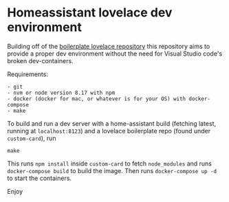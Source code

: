 # Homeassistant lovelace dev environment

Building off of the [boilerplate lovelace repository](https://github.com/custom-cards/boilerplate-card)
this repository aims to provide a proper dev environment without the need for Visual Studio code's broken dev-containers.

Requirements:
```
- git
- nvm or node version 8.17 with npm
- docker (docker for mac, or whatever is for your OS) with docker-compose
- make
```

To build and run a dev server with a home-assistant build
(fetching latest, running at `localhost:8123`) and a lovelace boilerplate repo (found under `custom-card`), run
```
make
```

This runs `npm install` inside `custom-card` to fetch `node_modules` and runs `docker-compose build`
to build the image. Then runs `docker-compose up -d` to start the containers.

Enjoy
